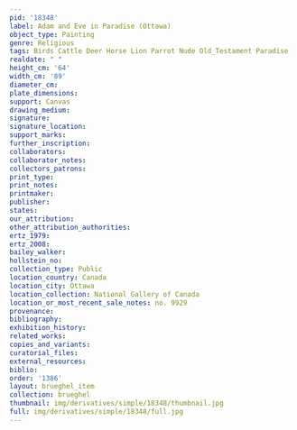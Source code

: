 ```yaml
---
pid: '18348'
label: Adam and Eve in Paradise (Ottawa)
object_type: Painting
genre: Religious
tags: Birds Cattle Deer Horse Lion Parrot Nude Old_Testament Paradise
realdate: " "
height_cm: '64'
width_cm: '89'
diameter_cm: 
plate_dimensions: 
support: Canvas
drawing_medium: 
signature: 
signature_location: 
support_marks: 
further_inscription: 
collaborators: 
collaborator_notes: 
collectors_patrons: 
print_type: 
print_notes: 
printmaker: 
publisher: 
states: 
our_attribution: 
other_attribution_authorities: 
ertz_1979: 
ertz_2008: 
bailey_walker: 
hollstein_no: 
collection_type: Public
location_country: Canada
location_city: Ottawa
location_collection: National Gallery of Canada
location_or_most_recent_sale_notes: no. 9929
provenance: 
bibliography: 
exhibition_history: 
related_works: 
copies_and_variants: 
curatorial_files: 
external_resources: 
biblio: 
order: '1386'
layout: brueghel_item
collection: brueghel
thumbnail: img/derivatives/simple/18348/thumbnail.jpg
full: img/derivatives/simple/18348/full.jpg
---
```

